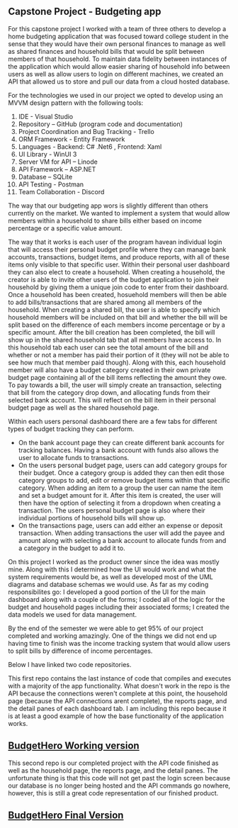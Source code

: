 <!--
layout: page
title: "Hangman Game"
permalink: https://aricglanville.github.io/banking 
-->

## Capstone Project - Budgeting app

For this capstone project I worked with a team of three others to develop a home budgeting application that was focused toward college student in the sense that they would have their own personal finances to manage as well as shared finances and household bills that would be split between members of that household. To maintain data fidelity between instances of the application which would allow easier sharing of household info between users as well as allow users to login on different machines, we created an API that allowed us to store and pull our data from a cloud hosted database.

For the technologies we used in our project we opted to develop using an MVVM design pattern with the following tools:
1. IDE - Visual Studio
2. Repository – GitHub (program code and documentation)
3. Project Coordination and Bug Tracking - Trello
4. ORM Framework - Entity Framework
5. Languages - Backend: C# .Net6 , Frontend: Xaml
6. UI Library - WinUI 3
7. Server VM for API – Linode
8. API Framework – ASP.NET
9. Database – SQLite
11. API Testing - Postman
12. Team Collaboration - Discord

The way that our budgeting app wors is slightly different than others currently on the market. We wanted to implement a system that would allow members within a household to share bills either based on income percentage or a specific value amount.

The way that it works is each user of the program havean individual login that will access their personal budget profile where they can manage bank accounts, transactions, budget items, and produce reports, with all of these items only visible to that specific user.
Within their personal user dashboard they can also elect to create a household. When creating a household, the creator is able to invite other users of the budget application to join their household by giving them a unique join code to enter from their dashboard. Once a household has been created, hosuehold members will then be able to add bills/transactions that are shared among all members of the household. When creating a shared bill, the user is able to specify which household members will be included on that bill and whether the bill will be split based on the difference of each members income percentage or by a specific amount. After the bill creation has been completed, the bill will show up in the shared household tab that all members have access to. In this household tab each user can see the total amount of the bill and whether or not a member has paid their portion of it (they will not be able to see how much that member paid though). Along with this, each household member will also have a budget category created in their own private budget page containing all of the bill items reflecting the amount they owe. To pay towards a bill, the user will simply create an transaction, selecting that bill from the category drop down, and allocating funds from their selected bank account. This will reflect on the bill item in their personal budget page as well as the shared household page.   

Within each users personal dashboard there are a few tabs for different types of budget tracking they can perform.
- On the bank account page they can create different bank accounts for tracking balances. Having a bank account with funds also allows the user to allocate funds to transactions.
- On the users personal budget page, users can add category groups for their budget. Once a category group is added they can then edit those category groups to add, edit or remove budget items within that specific category. When adding an item to a group the user can name the item and set a budget amount for it. After this item is created, the user will then have the option of selecting it from a dropdown when creating a transaction. The users personal budget page is also where their individual portions of household bills will show up.
- On the transactions page, users can add either an expense or deposit transaction. When adding transactions the user will add the payee and amount along with selecting a bank account to allocate funds from and a category in the budget to add it to.


On this project I worked as the product owner since the idea was mostly mine. Along with this I determined how the UI would work and what the system requirements would be, as well as developed most of the UML diagrams and database schemas we would use. As far as my coding responsibilites go: I developed a good portion of the UI for the main dashboard along with a couple of the forms; I coded all of the logic for the budget and household pages including their associated forms; I created the data models we used for data management.

By the end of the semester we were able to get 95% of our project completed and working amazingly. One of the things we did not end up having time to finish was the income tracking system that would allow users to split bills by difference of income percentages.

Below I have linked two code repositories. 

This first repo contains the last instance of code that compiles and executes with a majority of the app functionality. What doesn't work in the repo is the API because the connections weren't complete at this point, the household page (because the API connections arent complete), the reports page, and the detail panes of each dashboard tab. I am including this repo because it is at least a good example of how the base functionality of the application works.
## [BudgetHero Working version](https://github.com/aricglanville/Capstone-BudgetHero.git)


This second repo is our completed project with the API code finished as well as the household page, the reports page, and the detail panes. The unfortunate thing is that this code will not get past the login screen because our database is no longer being hosted and the API commands go nowhere, however, this is still a great code representation of our finished product.
## [BudgetHero Final Version](https://github.com/aricglanville/Capstone-BudgetHero-Final.git)
